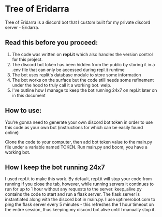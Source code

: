 # Tree of Eridarra
Tree of Eridarra is a discord bot that I custom built for my private discord server - Eridarra.

## Read this before you proceed:
1. The code was written on **repl.it** which also handles the version control for this project. 
2. The discord bot token has been hidden from the public by storing it in a .env file that can only be accessed during repl.it runtime
3. The bot uses replit's database module to store some information
4. The bot works on the surface but the code still needs some refinement under the hood to truly call it a working bot. welp. 
5. I've outline how I manage to keep the bot running 24x7 on repl.it later on in this document

## How to use:
You're gonna need to generate your own discord bot token in order to use this code as your own bot (instructions for which can be easily found online)

Clone the code to your computer, then add bot token value to the main.py file under a variable named TOKEN. Run main.py and boom, you have a working bot. 

## How I keep the bot running 24x7 
I used repl.it to make this work. By default, repl.it will stop your code from running if you close the tab, however, while running servers it continues to run for up to 1 hour without any requests to the server. 
keep_alive.py contains the code to start and run a flask server. The flask server is instantiated along with the discord bot in main.py. I use uptimerobot.com to ping the flask server every 5 
minutes - this refreshes the 1 hour timeout on the entire session, thus keeping my discord bot alive until I manually stop it. 
